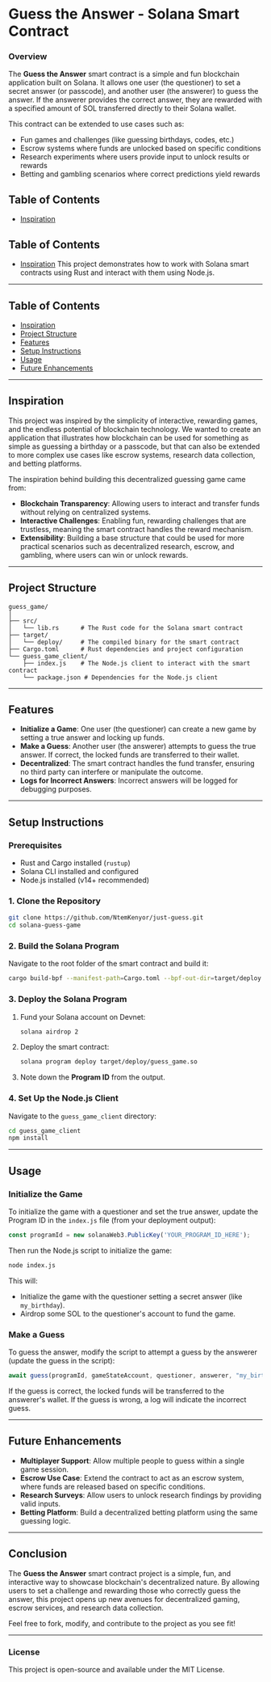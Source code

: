 # Guess the Answer - Solana Smart Contract

### Overview
The **Guess the Answer** smart contract is a simple and fun blockchain application built on Solana. It allows one user (the questioner) to set a secret answer (or passcode), and another user (the answerer) to guess the answer. If the answerer provides the correct answer, they are rewarded with a specified amount of SOL transferred directly to their Solana wallet. 

This contract can be extended to use cases such as:
- Fun games and challenges (like guessing birthdays, codes, etc.)
- Escrow systems where funds are unlocked based on specific conditions
- Research experiments where users provide input to unlock results or rewards
- Betting and gambling scenarios where correct predictions yield rewards


## Table of Contents

- [Inspiration](#inspiration)

## Table of Contents

- [Inspiration](#inspiration)
This project demonstrates how to work with Solana smart contracts using Rust and interact with them using Node.js.

---

## Table of Contents

- [Inspiration](#inspiration)
- [Project Structure](#project-structure)
- [Features](#features)
- [Setup Instructions](#setup-instructions)
- [Usage](#usage)
- [Future Enhancements](#future-enhancements)

---

## Inspiration

This project was inspired by the simplicity of interactive, rewarding games, and the endless potential of blockchain technology. We wanted to create an application that illustrates how blockchain can be used for something as simple as guessing a birthday or a passcode, but that can also be extended to more complex use cases like escrow systems, research data collection, and betting platforms.

The inspiration behind building this decentralized guessing game came from:
- **Blockchain Transparency**: Allowing users to interact and transfer funds without relying on centralized systems.
- **Interactive Challenges**: Enabling fun, rewarding challenges that are trustless, meaning the smart contract handles the reward mechanism.
- **Extensibility**: Building a base structure that could be used for more practical scenarios such as decentralized research, escrow, and gambling, where users can win or unlock rewards.

---

## Project Structure

```plaintext
guess_game/
│
├── src/
│   └── lib.rs      # The Rust code for the Solana smart contract
├── target/
│   └── deploy/     # The compiled binary for the smart contract
├── Cargo.toml      # Rust dependencies and project configuration
└── guess_game_client/
    ├── index.js    # The Node.js client to interact with the smart contract
    └── package.json # Dependencies for the Node.js client
```

---

## Features

- **Initialize a Game**: One user (the questioner) can create a new game by setting a true answer and locking up funds.
- **Make a Guess**: Another user (the answerer) attempts to guess the true answer. If correct, the locked funds are transferred to their wallet.
- **Decentralized**: The smart contract handles the fund transfer, ensuring no third party can interfere or manipulate the outcome.
- **Logs for Incorrect Answers**: Incorrect answers will be logged for debugging purposes.
  
---

## Setup Instructions

### Prerequisites

- Rust and Cargo installed (`rustup`)
- Solana CLI installed and configured
- Node.js installed (v14+ recommended)

### 1. Clone the Repository

```bash
git clone https://github.com/NtemKenyor/just-guess.git
cd solana-guess-game
```

### 2. Build the Solana Program

Navigate to the root folder of the smart contract and build it:

```bash
cargo build-bpf --manifest-path=Cargo.toml --bpf-out-dir=target/deploy
```

### 3. Deploy the Solana Program

1. Fund your Solana account on Devnet:
   ```bash
   solana airdrop 2
   ```

2. Deploy the smart contract:
   ```bash
   solana program deploy target/deploy/guess_game.so
   ```

3. Note down the **Program ID** from the output.

### 4. Set Up the Node.js Client

Navigate to the `guess_game_client` directory:

```bash
cd guess_game_client
npm install
```

---

## Usage

### Initialize the Game

To initialize the game with a questioner and set the true answer, update the Program ID in the `index.js` file (from your deployment output):

```javascript
const programId = new solanaWeb3.PublicKey('YOUR_PROGRAM_ID_HERE');
```

Then run the Node.js script to initialize the game:

```bash
node index.js
```

This will:
- Initialize the game with the questioner setting a secret answer (like `my_birthday`).
- Airdrop some SOL to the questioner's account to fund the game.

### Make a Guess

To guess the answer, modify the script to attempt a guess by the answerer (update the guess in the script):

```javascript
await guess(programId, gameStateAccount, questioner, answerer, "my_birthday"); // Correct guess
```

If the guess is correct, the locked funds will be transferred to the answerer's wallet. If the guess is wrong, a log will indicate the incorrect guess.

---

## Future Enhancements

- **Multiplayer Support**: Allow multiple people to guess within a single game session.
- **Escrow Use Case**: Extend the contract to act as an escrow system, where funds are released based on specific conditions.
- **Research Surveys**: Allow users to unlock research findings by providing valid inputs.
- **Betting Platform**: Build a decentralized betting platform using the same guessing logic.

---

## Conclusion

The **Guess the Answer** smart contract project is a simple, fun, and interactive way to showcase blockchain's decentralized nature. By allowing users to set a challenge and rewarding those who correctly guess the answer, this project opens up new avenues for decentralized gaming, escrow services, and research data collection.

Feel free to fork, modify, and contribute to the project as you see fit!

---

### License

This project is open-source and available under the MIT License.
